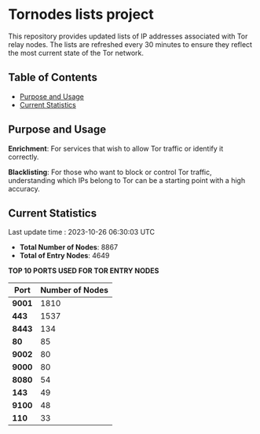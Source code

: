 # Tornodes lists project

This repository provides updated lists of IP addresses associated with Tor relay nodes. The lists are refreshed every 30 minutes to ensure they reflect the most current state of the Tor network.

## Table of Contents

- [Purpose and Usage](#purpose-and-usage)
- [Current Statistics](#current-statistics)


## Purpose and Usage

**Enrichment**: For services that wish to allow Tor traffic or identify it correctly.

**Blacklisting**: For those who want to block or control Tor traffic, understanding which IPs belong to Tor can be a starting point with a high accuracy.

## Current Statistics

Last update time : 2023-10-26 06:30:03 UTC

- **Total Number of Nodes**: 8867
- **Total of Entry Nodes**: 4649

**TOP 10 PORTS USED FOR TOR ENTRY NODES**

| **Port** | **Number of Nodes** |
|------|-----------------|
| **9001**   | 1810  |
| **443**   | 1537  |
| **8443**   | 134  |
| **80**   | 85  |
| **9002**   | 80  |
| **9000**   | 80  |
| **8080**   | 54  |
| **143**   | 49  |
| **9100**   | 48  |
| **110**   | 33  |

